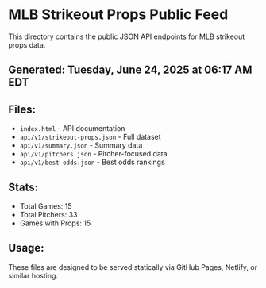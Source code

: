 # MLB Strikeout Props Public Feed

This directory contains the public JSON API endpoints for MLB strikeout props data.

## Generated: Tuesday, June 24, 2025 at 06:17 AM EDT

## Files:
- `index.html` - API documentation
- `api/v1/strikeout-props.json` - Full dataset
- `api/v1/summary.json` - Summary data
- `api/v1/pitchers.json` - Pitcher-focused data  
- `api/v1/best-odds.json` - Best odds rankings

## Stats:
- Total Games: 15
- Total Pitchers: 33
- Games with Props: 15

## Usage:
These files are designed to be served statically via GitHub Pages, Netlify, or similar hosting.
